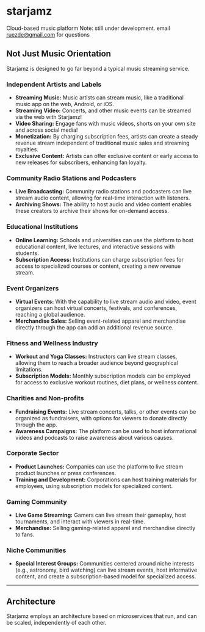 # starjamz
Cloud-based music platform
Note: still under development. email ruezde@gmail.com for questions

## Not Just Music Orientation
Starjamz is designed to go far beyond a typical music streaming service. 

### Independent Artists and Labels
- **Streaming Music:** Music artists can stream music, like a traditional music app on the web, Android, or iOS.
- **Streaming Video:** Concerts, and other music events can be streamed via the web with Starjamz! 
- **Video Sharing:** Engage fans with music videos, shorts on your own site and across social media!
- **Monetization:** By charging subscription fees, artists can create a steady revenue stream independent of traditional music sales and streaming royalties.
- **Exclusive Content:** Artists can offer exclusive content or early access to new releases for subscribers, enhancing fan loyalty.

### Community Radio Stations and Podcasters
- **Live Broadcasting:** Community radio stations and podcasters can live stream audio content, allowing for real-time interaction with listeners.
- **Archiving Shows:** The ability to host audio and video content enables these creators to archive their shows for on-demand access.

### Educational Institutions
- **Online Learning:** Schools and universities can use the platform to host educational content, live lectures, and interactive sessions with students.
- **Subscription Access:** Institutions can charge subscription fees for access to specialized courses or content, creating a new revenue stream.

### Event Organizers
- **Virtual Events:** With the capability to live stream audio and video, event organizers can host virtual concerts, festivals, and conferences, reaching a global audience.
- **Merchandise Sales:** Selling event-related apparel and merchandise directly through the app can add an additional revenue source.

### Fitness and Wellness Industry
- **Workout and Yoga Classes:** Instructors can live stream classes, allowing them to reach a broader audience beyond geographical limitations.
- **Subscription Models:** Monthly subscription models can be employed for access to exclusive workout routines, diet plans, or wellness content.


### Charities and Non-profits
- **Fundraising Events:** Live stream concerts, talks, or other events can be organized as fundraisers, with options for viewers to donate directly through the app.
- **Awareness Campaigns:** The platform can be used to host informational videos and podcasts to raise awareness about various causes.

### Corporate Sector
- **Product Launches:** Companies can use the platform to live stream product launches or press conferences.
- **Training and Development:** Corporations can host training materials for employees, using subscription models for specialized content.

### Gaming Community 
- **Live Game Streaming:** Gamers can live stream their gameplay, host tournaments, and interact with viewers in real-time.
- **Merchandise:** Selling gaming-related apparel and merchandise directly to fans.

### Niche Communities
- **Special Interest Groups:** Communities centered around niche interests (e.g., astronomy, bird watching) can live stream events, host informative content, and create a subscription-based model for specialized access.

*** 

## Architecture
Starjamz employs an architecture based on microservices that run, and can be scaled, independently of each other. 
